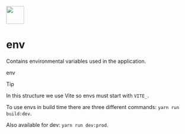 <img src="https://github.com/user-attachments/assets/6818b5c9-bf0b-4a9c-a517-cea266b5b652" width="48px" height="48px"/>

# env

Contains environmental variables used in the application.

<script setup>
    import Folders from "../components/Folders.vue";

    const items = [
        {
            "img": "https://github.com/user-attachments/assets/9342df21-dcbc-4e93-bc7f-809d0d868bbf",
            "title": ".env.dev",
            "link": null
        },
        {
            "img": "https://github.com/user-attachments/assets/9342df21-dcbc-4e93-bc7f-809d0d868bbf",
            "title": ".env.prod",
            "link": null
        },
        {
            "img": "https://github.com/user-attachments/assets/9342df21-dcbc-4e93-bc7f-809d0d868bbf",
            "title": ".end.test",
            "link": null
        }
    ];
</script>

<folders :items="items">
    env
</folders>

<br/>

> [!TIP]  
> In this structure we use Vite so envs must start with `VITE_`.
> 
> To use envs in build time there are three different commands: `yarn run build:dev`.
> 
> Also available for dev: `yarn run dev:prod`.

